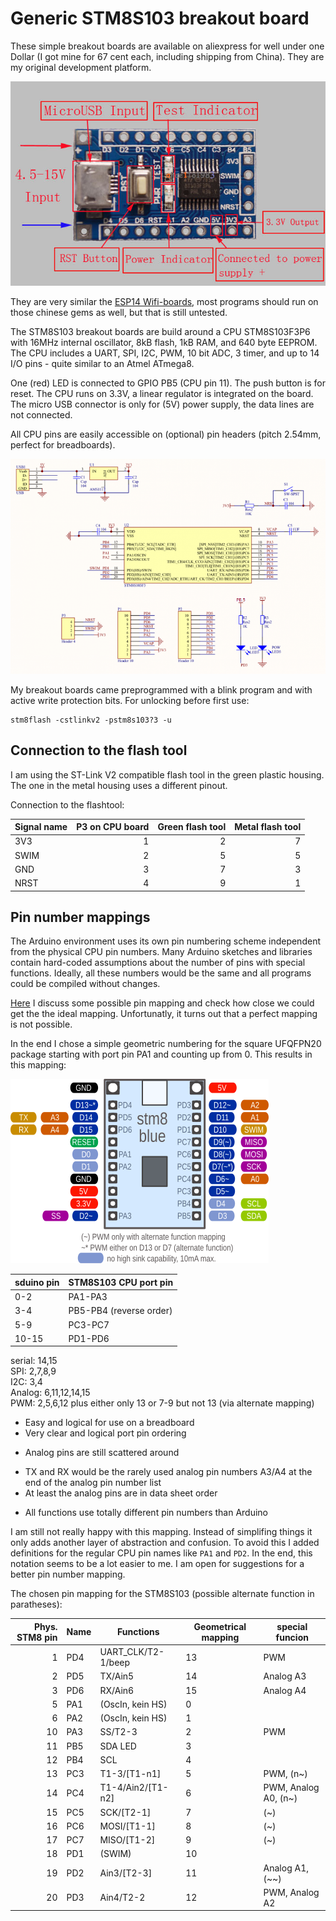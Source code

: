 # Generic STM8S103 breakout board

These simple breakout boards are available on aliexpress for well under one
Dollar (I got mine for 67 cent each, including shipping from China). They
are my original development platform.

![Image of the STM8S103 board](stm8board-pinout.jpg)

They are very similar the [ESP14 Wifi-boards](hardware/esp14.html), most
programs should run on those chinese gems as well, but that is still
untested.

The STM8S103 breakout boards are build around a CPU STM8S103F3P6 with 16MHz
internal oscillator, 8kB flash, 1kB RAM, and 640 byte EEPROM. The CPU
includes a UART, SPI, I2C, PWM, 10 bit ADC, 3 timer, and up to 14 I/O pins -
quite similar to an Atmel ATmega8.

One (red) LED is connected to GPIO PB5 (CPU pin 11). The push button is for
reset. The CPU runs on 3.3V, a linear regulator is integrated on the
board. The micro USB connector is only for (5V) power supply, the data lines
are not connected.

All CPU pins are easily accessible on (optional) pin headers (pitch 2.54mm,
perfect for breadboards).

![Schematic of the STMS103 board](Schematic1.png)

My breakout boards came preprogrammed with a blink program and with active
write protection bits. For unlocking before first use:

	stm8flash -cstlinkv2 -pstm8s103?3 -u



## Connection to the flash tool

I am using the ST-Link V2 compatible flash tool in the green plastic
housing. The one in the metal housing uses a different pinout.

Connection to the flashtool:

Signal name	|P3 on CPU board	|Green flash tool|Metal flash tool
------ 		|-----:			|-----: 	|-----:
3V3    		|1      		|2      	| 7
SWIM   		|2      		|5      	| 5
GND    		|3      		|7      	| 3
NRST   		|4      		|9      	| 1



## Pin number mappings

The Arduino environment uses its own pin numbering scheme independent from
the physical CPU pin numbers. Many Arduino sketches and libraries contain
hard-coded assumptions about the number of pins with special functions.
Ideally, all these numbers would be the same and all programs could be
compiled without changes.

[Here](pin_mapping.html) I discuss some possible pin mapping and check
how close we could get the the ideal mapping. Unfortunatly, it turns out
that a perfect mapping is not possible.

In the end I chose a simple geometric numbering for the square UFQFPN20
package starting with port pin PA1 and counting up from 0. This results in
this mapping:

![STM8S103 breakout board pin mapping](stm8blue.png)

sduino pin	| STM8S103 CPU port pin
----------	| ---------------------
 0-2		| PA1-PA3
 3-4		| PB5-PB4 (reverse order)
 5-9		| PC3-PC7
10-15		| PD1-PD6

serial: 14,15  
SPI: 2,7,8,9  
I2C: 3,4  
Analog: 6,11,12,14,15  
PWM: 2,5,6,12 plus either only 13 or 7-9 but not 13 (via alternate mapping)  

 + Easy and logical for use on a breadboard
 + Very clear and logical port pin ordering
 - Analog pins are still scattered around
 + TX and RX would be the rarely used analog pin numbers A3/A4 at
   the end of the analog pin number list
 + At least the analog pins are in data sheet order
 - All functions use totally different pin numbers than Arduino

I am still not really happy with this mapping. Instead of simplifing things
it only adds another layer of abstraction and confusion. To avoid this I
added definitions for the regular CPU pin names like `PA1` and `PD2`. In the
end, this notation seems to be a lot easier to me. I am open for suggestions
for a better pin number mapping.

The chosen pin mapping for the STM8S103 (possible alternate function in
paratheses):

|Phys. STM8 pin|Name	|Functions	|Geometrical mapping|special funcion
|---:	|---	|---			| ---	|---
|1	|PD4	|UART_CLK/T2-1/beep	|13	|PWM
|2	|PD5	|TX/Ain5		|14	|Analog A3
|3	|PD6	|RX/Ain6		|15	|Analog A4
|5	|PA1	|(OscIn, kein HS)	|0	|
|6	|PA2	|(OscIn, kein HS)	|1	|
|10	|PA3	|SS/T2-3		|2	|PWM
|11	|PB5	|SDA	LED		|3	|
|12	|PB4	|SCL			|4	|
|13	|PC3	|T1-3/[T1-n1]		|5	|PWM, (n~)
|14	|PC4	|T1-4/Ain2/[T1-n2]	|6	|PWM, Analog A0, (n~)
|15	|PC5	|SCK/[T2-1]		|7	|(~)
|16	|PC6	|MOSI/[T1-1]		|8	|(~)
|17	|PC7	|MISO/[T1-2]		|9	|(~)
|18	|PD1	|(SWIM)			|10	|
|19	|PD2	|Ain3/[T2-3]		|11	|Analog A1, (~~)
|20	|PD3	|Ain4/T2-2		|12	|PWM, Analog A2

